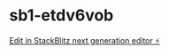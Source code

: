 # sb1-etdv6vob

[Edit in StackBlitz next generation editor ⚡️](https://stackblitz.com/~/github.com/tymekbielinski/sb1-etdv6vob)